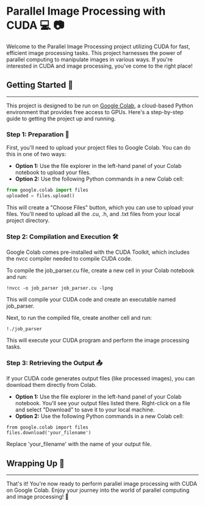 # Parallel Image Processing with CUDA :computer: :camera:
Welcome to the Parallel Image Processing project utilizing CUDA for fast, efficient image processing tasks. This project harnesses the power of parallel computing to manipulate images in various ways. If you're interested in CUDA and image processing, you've come to the right place!

## Getting Started :rocket:
--------------------------
This project is designed to be run on [Google Colab](https://colab.research.google.com/), a cloud-based Python environment that provides free access to GPUs. Here's a step-by-step guide to getting the project up and running.

### Step 1: Preparation :file_folder:

First, you'll need to upload your project files to Google Colab. You can do this in one of two ways:

- **Option 1:** Use the file explorer in the left-hand panel of your Colab notebook to upload your files.
- **Option 2:** Use the following Python commands in a new Colab cell:

```python
from google.colab import files
uploaded = files.upload()
```
This will create a "Choose Files" button, which you can use to upload your files. You'll need to upload all the .cu, .h, and .txt files from your local project directory.

### Step 2: Compilation and Execution :hammer_and_wrench:

Google Colab comes pre-installed with the CUDA Toolkit, which includes the nvcc compiler needed to compile CUDA code.

To compile the job_parser.cu file, create a new cell in your Colab notebook and run:

```
!nvcc -o job_parser job_parser.cu -lpng
```
This will compile your CUDA code and create an executable named job_parser.

Next, to run the compiled file, create another cell and run:

```
!./job_parser
```
This will execute your CUDA program and perform the image processing tasks.

### Step 3: Retrieving the Output :outbox_tray:
If your CUDA code generates output files (like processed images), you can download them directly from Colab.

- **Option 1:** Use the file explorer in the left-hand panel of your Colab notebook. You'll see your output files listed there. Right-click on a file and select "Download" to save it to your local machine.
- **Option 2:** Use the following Python commands in a new Colab cell:
```
from google.colab import files
files.download('your_filename')
```
Replace 'your_filename' with the name of your output file.

## Wrapping Up :gift:
--------------------------
That's it! You're now ready to perform parallel image processing with CUDA on Google Colab. Enjoy your journey into the world of parallel computing and image processing! :rocket:
